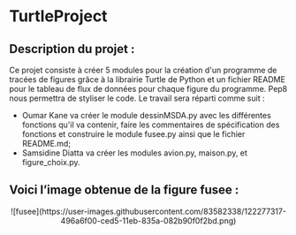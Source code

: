 ﻿# TurtleProject
## Description du projet :
Ce projet consiste à créer 5 modules pour la création d'un programme de tracées de figures grâce à la librairie Turtle de Python et un fichier README pour le tableau de flux de données pour chaque figure du programme. Pep8 nous permettra de styliser le code. 
Le travail sera réparti comme suit : 
- Oumar Kane va créer le module dessinMSDA.py avec les différentes fonctions qu'il va contenir, faire les commentaires de spécification des fonctions et construire le module fusee.py ainsi que le fichier README.md; 
- Samsidine Diatta va créer les modules avion.py, maison.py, et figure_choix.py. 

## Voici l’image obtenue de la figure fusee :

<p align="center">![fusee](https://user-images.githubusercontent.com/83582338/122277317-496a6f00-ced5-11eb-835a-082b90f0f2bd.png)</p>

 
